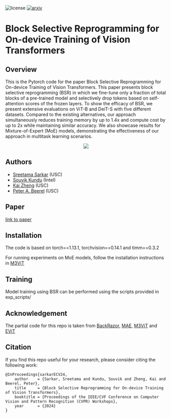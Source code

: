 ![license](https://img.shields.io/badge/License-MIT-green.svg?labelColor=gray)
[![arxiv](http://img.shields.io/badge/arxiv-2310.04562-yellow.svg)](https://arxiv.org/abs/2405.10951)
# Block Selective Reprogramming for On-device Training of Vision Transformers

## Overview
This is the Pytorch code for the paper Block Selective Reprogramming for On-device Training of Vision Transformers. This paper presents block selective reprogramming (BSR) in which we fine-tune only a fraction of total blocks of a pre-trained model and selectively drop tokens based on self-attention scores of the frozen layers. To show the efficacy of BSR, we present extensive evaluations on ViT-B and DeiT-S with five different datasets. Compared to the existing alternatives, our approach simultaneously reduces training memory by up to 1.4x and compute cost by up to 2x while maintaining similar accuracy. We also showcase results for Mixture-of-Expert (MoE) models, demonstrating the effectiveness of our approach in multitask learning scenarios.
<p align="center"> 
    <img src="system_diagram.svg">
</p> 


## Authors

- [Sreetama Sarkar](https://www.linkedin.com/in/sreetama-sarkar-332a13104/) (USC)
- [Souvik Kundu](https://www.linkedin.com/in/souvik-kundu-ph-d-64922b50/) (Intel)
- [Kai Zheng]() (USC)
- [Peter A. Beerel](https://sites.usc.edu/eessc/) (USC)
  
## Paper
[link to paper](https://arxiv.org/abs/2405.10951)

## Installation
The code is based on torch==1.13.1, torchvision==0.14.1 and timm==0.3.2

For running experiments on MoE models, follow the installation instructions in [M3ViT](https://github.com/VITA-Group/M3ViT/tree/main)

## Training
Model training using BSR can be performed using the scripts provided in exp_scripts/


## Acknowledgement
The partial code for this repo is taken from [BackRazor](https://github.com/VITA-Group/BackRazor_Neurips22), [MAE](https://github.com/facebookresearch/mae?tab=readme-ov-file), [M3ViT](https://github.com/VITA-Group/M3ViT/tree/main) and [EViT](https://github.com/youweiliang/evit)

## Citation
If you find this repo useful for your research, please consider citing the following work:
```
@InProceedings{sarkarECV24,
    author    = {Sarkar, Sreetama and Kundu, Souvik and Zheng, Kai and Beerel, Peter},
    title     = {Block Selective Reprogramming for On-device Training of Vision Transformers},
    booktitle = {Proceedings of the IEEE/CVF Conference on Computer Vision and Pattern Recognition (CVPR) Workshops},
    year      = {2024}
}
